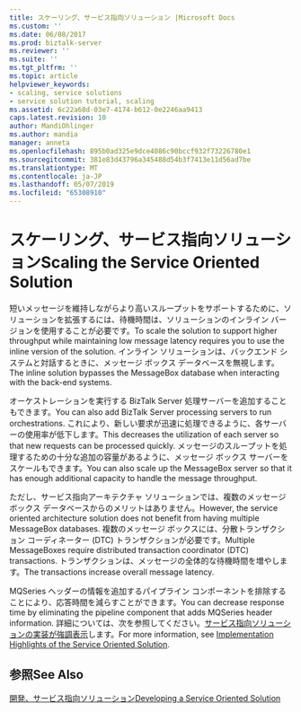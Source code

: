```yaml
---
title: スケーリング、サービス指向ソリューション |Microsoft Docs
ms.custom: ''
ms.date: 06/08/2017
ms.prod: biztalk-server
ms.reviewer: ''
ms.suite: ''
ms.tgt_pltfrm: ''
ms.topic: article
helpviewer_keywords:
- scaling, service solutions
- service solution tutorial, scaling
ms.assetid: 6c22a68d-03e7-4174-b612-0e2246aa9413
caps.latest.revision: 10
author: MandiOhlinger
ms.author: mandia
manager: anneta
ms.openlocfilehash: 895b0ad325e9dce4086c90bccf932f73226780e1
ms.sourcegitcommit: 381e83d43796a345488d54b3f7413e11d56ad7be
ms.translationtype: MT
ms.contentlocale: ja-JP
ms.lasthandoff: 05/07/2019
ms.locfileid: "65308910"
---
```

# <a name="scaling-the-service-oriented-solution"></a><span data-ttu-id="a547d-102">スケーリング、サービス指向ソリューション</span><span class="sxs-lookup"><span data-stu-id="a547d-102">Scaling the Service Oriented Solution</span></span>
<span data-ttu-id="a547d-103">短いメッセージを維持しながらより高いスループットをサポートするために、ソリューションを拡張するには、待機時間は、ソリューションのインライン バージョンを使用することが必要です。</span><span class="sxs-lookup"><span data-stu-id="a547d-103">To scale the solution to support higher throughput while maintaining low message latency requires you to use the inline version of the solution.</span></span> <span data-ttu-id="a547d-104">インライン ソリューションは、バックエンド システムと対話するときに、メッセージ ボックス データベースを無視します。</span><span class="sxs-lookup"><span data-stu-id="a547d-104">The inline solution bypasses the MessageBox database when interacting with the back-end systems.</span></span>  
  
 <span data-ttu-id="a547d-105">オーケストレーションを実行する BizTalk Server 処理サーバーを追加することもできます。</span><span class="sxs-lookup"><span data-stu-id="a547d-105">You can also add BizTalk Server processing servers to run orchestrations.</span></span> <span data-ttu-id="a547d-106">これにより、新しい要求が迅速に処理できるように、各サーバーの使用率が低下します。</span><span class="sxs-lookup"><span data-stu-id="a547d-106">This decreases the utilization of each server so that new requests can be processed quickly.</span></span> <span data-ttu-id="a547d-107">メッセージのスループットを処理するための十分な追加の容量があるように、メッセージ ボックス サーバーをスケールもできます。</span><span class="sxs-lookup"><span data-stu-id="a547d-107">You can also scale up the MessageBox server so that it has enough additional capacity to handle the message throughput.</span></span>  
  
 <span data-ttu-id="a547d-108">ただし、サービス指向アーキテクチャ ソリューションでは、複数のメッセージ ボックス データベースからのメリットはありません。</span><span class="sxs-lookup"><span data-stu-id="a547d-108">However, the service oriented architecture solution does not benefit from having multiple MessageBox databases.</span></span> <span data-ttu-id="a547d-109">複数のメッセージ ボックスには、分散トランザクション コーディネーター (DTC) トランザクションが必要です。</span><span class="sxs-lookup"><span data-stu-id="a547d-109">Multiple MessageBoxes require distributed transaction coordinator (DTC) transactions.</span></span> <span data-ttu-id="a547d-110">トランザクションは、メッセージの全体的な待機時間を増やします。</span><span class="sxs-lookup"><span data-stu-id="a547d-110">The transactions increase overall message latency.</span></span>  
  
 <span data-ttu-id="a547d-111">MQSeries ヘッダーの情報を追加するパイプライン コンポーネントを排除することにより、応答時間を減らすことができます。</span><span class="sxs-lookup"><span data-stu-id="a547d-111">You can decrease response time by eliminating the pipeline component that adds MQSeries header information.</span></span> <span data-ttu-id="a547d-112">詳細については、次を参照してください。[サービス指向ソリューションの実装が強調表示](../core/implementation-highlights-of-the-service-oriented-solution.md)します。</span><span class="sxs-lookup"><span data-stu-id="a547d-112">For more information, see [Implementation Highlights of the Service Oriented Solution](../core/implementation-highlights-of-the-service-oriented-solution.md).</span></span>  
  
## <a name="see-also"></a><span data-ttu-id="a547d-113">参照</span><span class="sxs-lookup"><span data-stu-id="a547d-113">See Also</span></span>  
 [<span data-ttu-id="a547d-114">開発、サービス指向ソリューション</span><span class="sxs-lookup"><span data-stu-id="a547d-114">Developing a Service Oriented Solution</span></span>](../core/developing-a-service-oriented-solution.md)